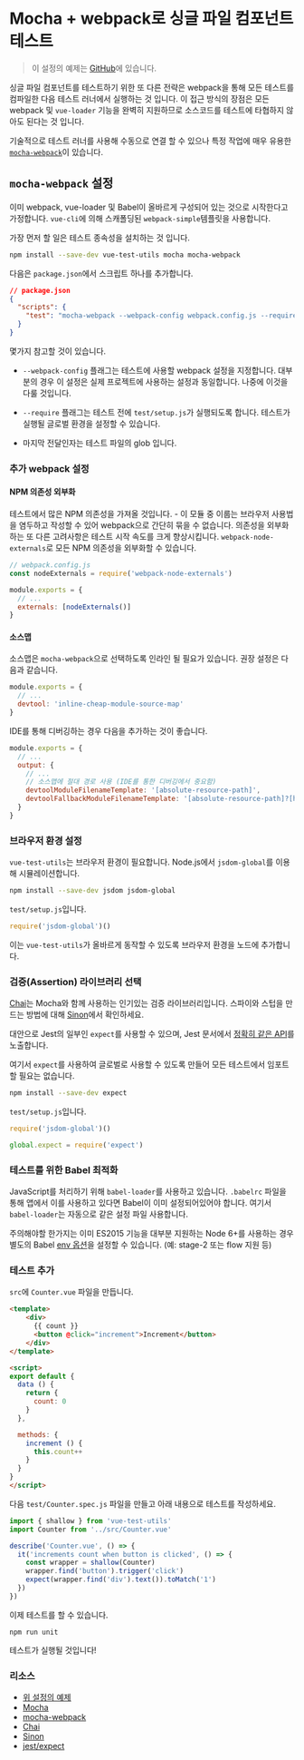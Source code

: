 # Mocha + webpack로 싱글 파일 컴포넌트 테스트

> 이 설정의 예제는 [GitHub](https://github.com/vuejs/vue-test-utils-mocha-webpack-example)에 있습니다.

싱글 파일 컴포넌트를 테스트하기 위한 또 다른 전략은 webpack을 통해 모든 테스트를 컴파일한 다음 테스트 러너에서 실행하는 것 입니다. 이 접근 방식의 장점은 모든 webpack 및 `vue-loader` 기능을 완벽히 지원하므로 소스코드를 테스트에 타협하지 않아도 된다는 것 입니다.

기술적으로 테스트 러너를 사용해 수동으로 연결 할 수 있으나 특정 작업에 매우 유용한 [`mocha-webpack`](https://github.com/zinserjan/mocha-webpack)이 있습니다.

## `mocha-webpack` 설정

이미 webpack, vue-loader 및 Babel이 올바르게 구성되어 있는 것으로 시작한다고 가정합니다. `vue-cli`에 의해 스캐폴딩된 `webpack-simple`템플릿을 사용합니다.

가장 먼저 할 일은 테스트 종속성을 설치하는 것 입니다.

``` bash
npm install --save-dev vue-test-utils mocha mocha-webpack
```

다음은 `package.json`에서 스크립트 하나를 추가합니다.

```json
// package.json
{
  "scripts": {
    "test": "mocha-webpack --webpack-config webpack.config.js --require test/setup.js test/**/*.spec.js"
  }
}
```

몇가지 참고할 것이 있습니다.

- `--webpack-config` 플래그는 테스트에 사용할 webpack 설정을 지정합니다. 대부분의 경우 이 설정은 실제 프로젝트에 사용하는 설정과 동일합니다. 나중에 이것을 다룰 것입니다.

- `--require` 플래그는 테스트 전에 `test/setup.js`가 실행되도록 합니다. 테스트가 실행될 글로벌 환경을 설정할 수 있습니다.

- 마지막 전달인자는 테스트 파일의 glob 입니다.

### 추가 webpack 설정

#### NPM 의존성 외부화

테스트에서 많은 NPM 의존성을 가져올 것입니다. - 이 모듈 중 이룹는 브라우저 사용법을 염두하고 작성할 수 있어 webpack으로 간단히 묶을 수 없습니다. 의존성을 외부화하는 또 다른 고려사항은 테스트 시작 속도를 크게 향상시킵니다. `webpack-node-externals`로 모든 NPM 의존성을 외부화할 수 있습니다.

```js
// webpack.config.js
const nodeExternals = require('webpack-node-externals')

module.exports = {
  // ...
  externals: [nodeExternals()]
}
```

#### 소스맵

소스맵은 `mocha-webpack`으로 선택하도록 인라인 될 필요가 있습니다. 권장 설정은 다음과 같습니다.

``` js
module.exports = {
  // ...
  devtool: 'inline-cheap-module-source-map'
}
```

IDE를 통해 디버깅하는 경우 다음을 추가하는 것이 좋습니다.

``` js
module.exports = {
  // ...
  output: {
    // ...
    // 소스맵에 절대 경로 사용 (IDE를 통한 디버깅에서 중요함)
    devtoolModuleFilenameTemplate: '[absolute-resource-path]',
    devtoolFallbackModuleFilenameTemplate: '[absolute-resource-path]?[hash]'
  }
}
```

### 브라우저 환경 설정

`vue-test-utils`는 브라우저 환경이 필요합니다. Node.js에서 `jsdom-global`를 이용해 시뮬레이션합니다.

```bash
npm install --save-dev jsdom jsdom-global
```

`test/setup.js`입니다.

``` js
require('jsdom-global')()
```

이는 `vue-test-utils`가 올바르게 동작할 수 있도록 브라우저 환경을 노드에 추가합니다.

### 검증(Assertion) 라이브러리 선택

[Chai](http://chaijs.com/)는 Mocha와 함께 사용하는 인기있는 검증 라이브러리입니다. 스파이와 스텁을 만드는 방법에 대해 [Sinon](http://sinonjs.org/)에서 확인하세요.

대안으로 Jest의 일부인 `expect`를 사용할 수 있으며, Jest 문서에서 [정확히 같은 API](http://facebook.github.io/jest/docs/en/expect.html#content)를 노출합니다.

여기서 `expect`를 사용하여 글로벌로 사용할 수 있도록 만들어 모든 테스트에서 임포트할 필요는 없습니다.

``` bash
npm install --save-dev expect
```

`test/setup.js`입니다.

``` js
require('jsdom-global')()

global.expect = require('expect')
```

### 테스트를 위한 Babel 최적화

JavaScript를 처리하기 위해 `babel-loader`를 사용하고 있습니다. `.babelrc` 파일을 통해 앱에서 이를 사용하고 있다면 Babel이 이미 설정되어있어야 합니다. 여기서 `babel-loader`는 자동으로 같은 설정 파일 사용합니다.

주의해야할 한가지는 이미 ES2015 기능을 대부분 지원하는 Node 6+를 사용하는 경우 별도의 Babel [env 옵션](https://babeljs.io/docs/usage/babelrc/#env-option)을 설정할 수 있습니다. (예: stage-2 또는 flow 지원 등)

### 테스트 추가

`src`에 `Counter.vue` 파일을 만듭니다.

``` html
<template>
	<div>
	  {{ count }}
	  <button @click="increment">Increment</button>
	</div>
</template>

<script>
export default {
  data () {
    return {
      count: 0
    }
  },

  methods: {
    increment () {
      this.count++
    }
  }
}
</script>
```

다음 `test/Counter.spec.js` 파일을 만들고 아래 내용으로 테스트를 작성하세요.

```js
import { shallow } from 'vue-test-utils'
import Counter from '../src/Counter.vue'

describe('Counter.vue', () => {
  it('increments count when button is clicked', () => {
    const wrapper = shallow(Counter)
    wrapper.find('button').trigger('click')
    expect(wrapper.find('div').text()).toMatch('1')
  })
})
```

이제 테스트를 할 수 있습니다.

```
npm run unit
```

테스트가 실행될 것입니다!

### 리소스

- [위 설정의 예제](https://github.com/vuejs/vue-test-utils-mocha-webpack-example)
- [Mocha](https://mochajs.org/)
- [mocha-webpack](http://zinserjan.github.io/mocha-webpack/)
- [Chai](http://chaijs.com/)
- [Sinon](http://sinonjs.org/)
- [jest/expect](http://facebook.github.io/jest/docs/en/expect.html#content)
